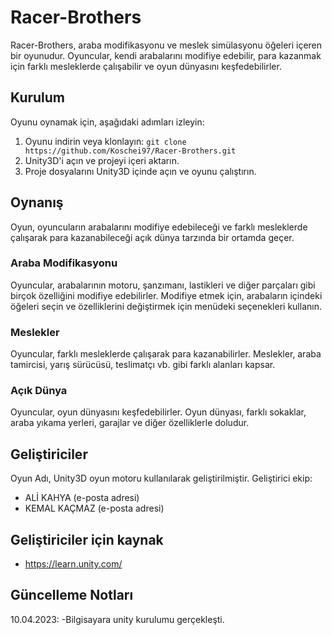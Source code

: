# Racer-Brothers

Racer-Brothers, araba modifikasyonu ve meslek simülasyonu öğeleri içeren bir oyunudur. Oyuncular, kendi arabalarını modifiye edebilir, para kazanmak için farklı mesleklerde çalışabilir ve oyun dünyasını keşfedebilirler.

## Kurulum

Oyunu oynamak için, aşağıdaki adımları izleyin:

1. Oyunu indirin veya klonlayın: `git clone https://github.com/Koschei97/Racer-Brothers.git`
2. Unity3D'i açın ve projeyi içeri aktarın.
3. Proje dosyalarını Unity3D içinde açın ve oyunu çalıştırın.

## Oynanış

Oyun, oyuncuların arabalarını modifiye edebileceği ve farklı mesleklerde çalışarak para kazanabileceği açık dünya tarzında bir ortamda geçer.

### Araba Modifikasyonu

Oyuncular, arabalarının motoru, şanzımanı, lastikleri ve diğer parçaları gibi birçok özelliğini modifiye edebilirler. Modifiye etmek için, arabaların içindeki öğeleri seçin ve özelliklerini değiştirmek için menüdeki seçenekleri kullanın.

### Meslekler

Oyuncular, farklı mesleklerde çalışarak para kazanabilirler. Meslekler, araba tamircisi, yarış sürücüsü, teslimatçı vb. gibi farklı alanları kapsar.

### Açık Dünya

Oyuncular, oyun dünyasını keşfedebilirler. Oyun dünyası, farklı sokaklar, araba yıkama yerleri, garajlar ve diğer özelliklerle doludur.

## Geliştiriciler

Oyun Adı, Unity3D oyun motoru kullanılarak geliştirilmiştir. Geliştirici ekip:

- ALİ KAHYA (e-posta adresi)
- KEMAL KAÇMAZ (e-posta adresi)

## Geliştiriciler için kaynak
- https://learn.unity.com/

## Güncelleme Notları
  10.04.2023:
-Bilgisayara unity kurulumu gerçekleşti.
